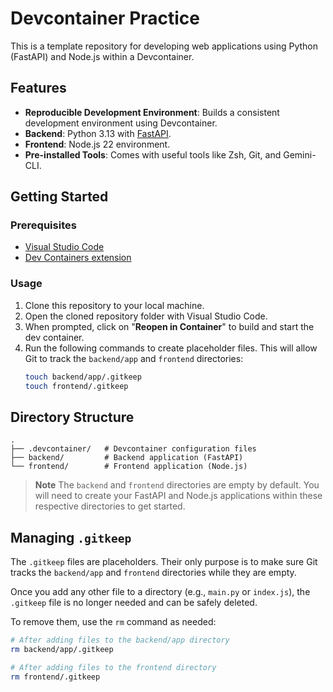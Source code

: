 # Devcontainer Practice

This is a template repository for developing web applications using Python (FastAPI) and Node.js within a Devcontainer.

## Features

- **Reproducible Development Environment**: Builds a consistent development environment using Devcontainer.
- **Backend**: Python 3.13 with [FastAPI](https://fastapi.tiangolo.com/).
- **Frontend**: Node.js 22 environment.
- **Pre-installed Tools**: Comes with useful tools like Zsh, Git, and Gemini-CLI.

## Getting Started

### Prerequisites

- [Visual Studio Code](https://code.visualstudio.com/)
- [Dev Containers extension](https://marketplace.visualstudio.com/items?itemName=ms-vscode-remote.remote-containers)

### Usage

1.  Clone this repository to your local machine.
2.  Open the cloned repository folder with Visual Studio Code.
3.  When prompted, click on "**Reopen in Container**" to build and start the dev container.
4.  Run the following commands to create placeholder files. This will allow Git to track the `backend/app` and `frontend` directories:
    ```bash
    touch backend/app/.gitkeep
    touch frontend/.gitkeep
    ```

## Directory Structure

```
.
├── .devcontainer/   # Devcontainer configuration files
├── backend/         # Backend application (FastAPI)
└── frontend/        # Frontend application (Node.js)
```

> **Note**
> The `backend` and `frontend` directories are empty by default. You will need to create your FastAPI and Node.js applications within these respective directories to get started.

## Managing `.gitkeep`

The `.gitkeep` files are placeholders. Their only purpose is to make sure Git tracks the `backend/app` and `frontend` directories while they are empty.

Once you add any other file to a directory (e.g., `main.py` or `index.js`), the `.gitkeep` file is no longer needed and can be safely deleted.

To remove them, use the `rm` command as needed:

```bash
# After adding files to the backend/app directory
rm backend/app/.gitkeep

# After adding files to the frontend directory
rm frontend/.gitkeep
```